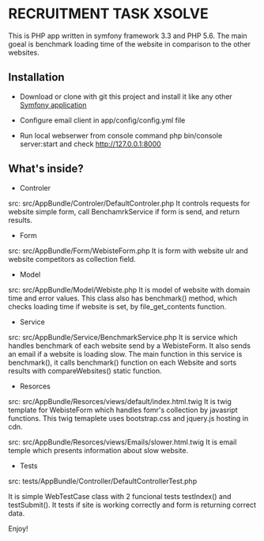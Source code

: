 RECRUITMENT TASK XSOLVE
=======================

This is PHP app written in symfony framework 3.3 and PHP 5.6.
The main goeal is benchmark loading time of the website in comparison to the other websites.

Installation
------------

  * Download or clone with git this project and install it like any other [Symfony application][1]

  * Configure email client in app/config/config.yml file

  * Run local webserwer from console command php bin/console server:start and check http://127.0.0.1:8000


What's inside?
--------------

* Controler

src: src/AppBundle/Controler/DefaultControler.php
It controls requests for website simple form, call BenchamrkService if form is send, and return results.

* Form

src: src/AppBundle/Form/WebisteForm.php
It is form with website ulr and website competitors as collection field.

* Model

src: src/AppBundle/Model/Webiste.php
It is model of website with domain time and error values.
This class also has benchmark() method, which checks loading time if website is set, by file_get_contents function.

* Service

src: src/AppBundle/Service/BenchmarkService.php
It is service which handles benchmark of each website send by a WebisteForm. It also sends an email if a website is loading slow.
The main function in this service is benchmark(), it calls benchmark() function on each Website and sorts results with compareWebsites() static function.

* Resorces

src: src/AppBundle/Resorces/views/default/index.html.twig
It is twig template for WebisteForm which handles fomr's collection by javasript functions.
This twig temaplete uses bootstrap.css and jquery.js hosting in cdn.

src: src/AppBundle/Resorces/views/Emails/slower.html.twig
It is email temple which presents information about slow website.

* Tests

src: tests/AppBundle/Controller/DefaultControllerTest.php

It is simple WebTestCase class with 2 funcional tests testIndex() and testSubmit().
It tests if site is working correctly and form is returning correct data.

Enjoy!

[1]:  https://symfony.com/doc/3.3/setup.html

